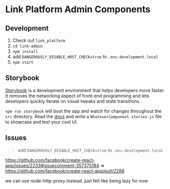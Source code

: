 # Link Platform Admin Components

## Development

1. Check out `link_platform`
1. `cd link-admin`
1. `npm install`
1. add `DANGEROUSLY_DISABLE_HOST_CHECK=true` to `.env.development.local`
1. `npm start`

## Storybook

[Storybook](https://storybook.js.org/) is a development environment that helps developers move faster.
It removes the networking aspect of front-end programming and lets developers quickly iterate on visual tweaks
and state transitions.

`npm run storybook` will boot the app and watch for changes throughout the `src` directory. Read the [docs](https://storybook.js.org/)
and write a `WhateverComponent.stories.js` file to showcase and test your cool UI.

## Issues

> add `DANGEROUSLY_DISABLE_HOST_CHECK=true` to `.env.development.local`

https://github.com/facebook/create-react-app/issues/2233#issuecomment-357375184 => https://github.com/facebook/create-react-app/pull/2288

we can use node-http-proxy instead. just felt like being lazy for now
